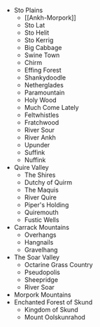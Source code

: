 - Sto Plains
	- [[Ankh-Morpork]]
	- Sto Lat
	- Sto Helit
	- Sto Kerrig
	- Big Cabbage
	- Swine Town
	- Chirm
	- Effing Forest
	- Shankydoodle
	- Netherglades
	- Paramountain
	- Holy Wood
	- Much Come Lately
	- Feltwhistles
	- Fratchwood
	- River Sour
	- River Ankh
	- Upunder
	- Suffink
	- Nuffink
- Quire Valley
	- The Shires
	- Dutchy of Quirm
	- The Maquis
	- River Quire
	- Piper's Holding
	- Quiremouth
	- Fustic Wells
- Carrack Mountains
	- Overhangs
	- Hangnails
	- Gravelhang
- The Soar Valley
	- Octarine Grass Country
	- Pseudopolis
	- Sheepridge
	- River Soar
- Morpork Mountains
- Enchanted Forest of Skund
	- Kingdom of Skund
	- Mount Oolskunrahod
